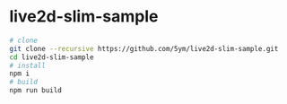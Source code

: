# live2d-slim-sample

```sh
# clone
git clone --recursive https://github.com/5ym/live2d-slim-sample.git
cd live2d-slim-sample
# install
npm i
# build
npm run build
```